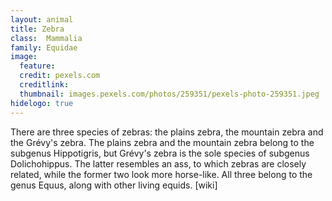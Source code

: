 ```yaml
---
layout: animal
title: Zebra
class: 	Mammalia
family: Equidae
image:
  feature:
  credit: pexels.com
  creditlink:
  thumbnail: images.pexels.com/photos/259351/pexels-photo-259351.jpeg
hidelogo: true 
---
```


There are three species of zebras: the plains zebra, the mountain zebra and the Grévy's zebra. The plains zebra and the mountain zebra belong to the subgenus Hippotigris, but Grévy's zebra is the sole species of subgenus Dolichohippus. The latter resembles an ass, to which zebras are closely related, while the former two look more horse-like. All three belong to the genus Equus, along with other living equids. [wiki]